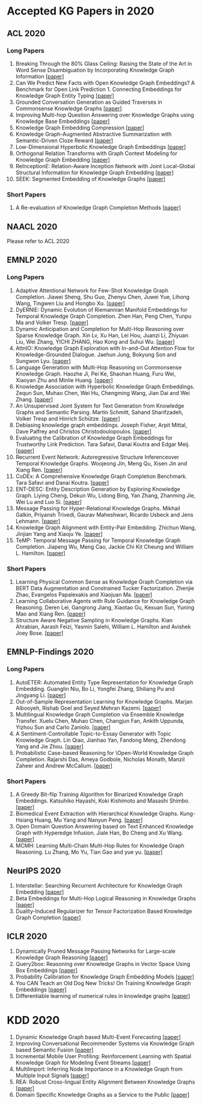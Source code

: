 # Accepted KG Papers in 2020

## ACL 2020
### Long Papers
1. Breaking Through the 80% Glass Ceiling: Raising the State of the Art in Word Sense Disambiguation by Incorporating Knowledge Graph Information [[paper]](https://www.aclweb.org/anthology/2020.acl-main.255)
1. Can We Predict New Facts with Open Knowledge Graph Embeddings? A Benchmark for Open Link Prediction 1. Connecting Embeddings for Knowledge Graph Entity Typing [[paper]](https://www.aclweb.org/anthology/2020.acl-main.572)
1. Grounded Conversation Generation as Guided Traverses in Commonsense Knowledge Graphs [[paper]](https://arxiv.org/abs/1911.02707)
1. Improving Multi-hop Question Answering over Knowledge Graphs using Knowledge Base Embeddings [[paper]](https://www.aclweb.org/anthology/2020.acl-main.412)
1. Knowledge Graph Embedding Compression [[paper]](https://www.aclweb.org/anthology/2020.acl-main.238.pdf)
1. Knowledge Graph-Augmented Abstractive Summarization with Semantic-Driven Cloze Reward [[paper]](https://arxiv.org/abs/2005.01159)
1. Low-Dimensional Hyperbolic Knowledge Graph Embeddings [[paper]](https://arxiv.org/abs/2005.00545)
1. Orthogonal Relation Transforms with Graph Context Modeling for Knowledge Graph Embedding [[paper]](https://arxiv.org/abs/1911.04910)
1. ReInceptionE: Relation-Aware Inception Network with Joint Local-Global Structural Information for Knowledge Graph Embedding [[paper]](https://www.aclweb.org/anthology/2020.acl-main.526)
1. SEEK: Segmented Embedding of Knowledge Graphs [[paper]](https://arxiv.org/abs/2005.00856)
### Short Papers
1. A Re-evaluation of Knowledge Graph Completion Methods [[paper]](https://arxiv.org/abs/1911.03903)

## NAACL 2020
Please refer to ACL 2020

## EMNLP 2020
### Long Papers
1. Adaptive Attentional Network for Few-Shot Knowledge Graph Completion. Jiawei Sheng, Shu Guo, Zhenyu Chen, Juwei Yue, Lihong Wang, Tingwen Liu and Hongbo Xu. [[paper]](https://arxiv.org/abs/2010.09638)
1. DyERNIE: Dynamic Evolution of Riemannian Manifold Embeddings for Temporal Knowledge Graph Completion. Zhen Han, Peng Chen, Yunpu Ma and Volker Tresp. [[paper]](https://arxiv.org/abs/2011.03984)
1. Dynamic Anticipation and Completion for Multi-Hop Reasoning over Sparse Knowledge Graph. Xin Lv, Xu Han, Lei Hou, Juanzi Li, Zhiyuan Liu, Wei Zhang, YICHI ZHANG, Hao Kong and Suhui Wu. [[paper]](https://www.aclweb.org/anthology/2020.emnlp-main.459/)
1. AttnIO: Knowledge Graph Exploration with In-and-Out Attention Flow for Knowledge-Grounded Dialogue. Jaehun Jung, Bokyung Son and Sungwon Lyu. [[paper]](https://www.aclweb.org/anthology/2020.emnlp-main.280)
1. Language Generation with Multi-Hop Reasoning on Commonsense Knowledge Graph. Haozhe Ji, Pei Ke, Shaohan Huang, Furu Wei, Xiaoyan Zhu and Minlie Huang. [[paper]](https://arxiv.org/abs/2009.11692)
1. Knowledge Association with Hyperbolic Knowledge Graph Embeddings. Zequn Sun, Muhao Chen, Wei Hu, Chengming Wang, Jian Dai and Wei Zhang. [[paper]](https://arxiv.org/abs/2010.02162)
1. An Unsupervised Joint System for Text Generation from Knowledge Graphs and Semantic Parsing. Martin Schmitt, Sahand Sharifzadeh, Volker Tresp and Hinrich Schütze. [[paper]](https://arxiv.org/abs/1904.09447)
1. Debiasing knowledge graph embeddings. Joseph Fisher, Arpit Mittal, Dave Palfrey and Christos Christodoulopoulos. [[paper]](https://www.aclweb.org/anthology/2020.emnlp-main.595.pdf)
1. Evaluating the Calibration of Knowledge Graph Embeddings for Trustworthy Link Prediction. Tara Safavi, Danai Koutra and Edgar Meij. [[paper]](https://arxiv.org/abs/2004.01168)
1. Recurrent Event Network: Autoregressive Structure Inferenceover Temporal Knowledge Graphs. Woojeong Jin, Meng Qu, Xisen Jin and Xiang Ren. [[paper]](https://arxiv.org/abs/1904.05530)
1. CoDEx: A Comprehensive Knowledge Graph Completion Benchmark. Tara Safavi and Danai Koutra. [[paper]](https://arxiv.org/abs/2009.07810)
1. ENT-DESC: Entity Description Generation by Exploring Knowledge Graph. Liying Cheng, Dekun Wu, Lidong Bing, Yan Zhang, Zhanming Jie, Wei Lu and Luo Si. [[paper]](https://www.aclweb.org/anthology/2020.emnlp-main.90)
1. Message Passing for Hyper-Relational Knowledge Graphs. Mikhail Galkin, Priyansh Trivedi, Gaurav Maheshwari, Ricardo Usbeck and Jens Lehmann. [[paper]](https://www.aclweb.org/anthology/2020.emnlp-main.596)
1. Knowledge Graph Alignment with Entity-Pair Embedding. Zhichun Wang, Jinjian Yang and Xiaoju Ye. [[paper]](https://www.aclweb.org/anthology/2020.emnlp-main.130)
1. TeMP: Temporal Message Passing for Temporal Knowledge Graph Completion. Jiapeng Wu, Meng Cao, Jackie Chi Kit Cheung and William L. Hamilton. [[paper]](https://arxiv.org/abs/2010.03526)

### Short Papers
1. Learning Physical Common Sense as Knowledge Graph Completion via BERT Data Augmentation and Constrained Tucker Factorization. Zhenjie Zhao, Evangelos Papalexakis and Xiaojuan Ma. [[paper]](https://www.aclweb.org/anthology/2020.emnlp-main.266)
1. Learning Collaborative Agents with Rule Guidance for Knowledge Graph Reasoning. Deren Lei, Gangrong Jiang, Xiaotao Gu, Kexuan Sun, Yuning Mao and Xiang Ren. [[paper]](https://arxiv.org/abs/2005.00571)
1. Structure Aware Negative Sampling in Knowledge Graphs. Kian Ahrabian, Aarash Feizi, Yasmin Salehi, William L. Hamilton and Avishek Joey Bose. [[paper]](https://arxiv.org/abs/2009.11355)


## EMNLP-Findings 2020
### Long Papers
1. AutoETER: Automated Entity Type Representation for Knowledge Graph Embedding. Guanglin Niu, Bo Li, Yongfei Zhang, Shiliang Pu and Jingyang Li. [[paper]](https://www.aclweb.org/anthology/2020.findings-emnlp.105)
1. Out-of-Sample Representation Learning for Knowledge Graphs. Marjan Albooyeh, Rishab Goel and Seyed Mehran Kazemi. [[paper]](https://www.aclweb.org/anthology/2020.findings-emnlp.241)
1. Multilingual Knowledge Graph Completion via Ensemble Knowledge Transfer. Xuelu Chen, Muhao Chen, Changjun Fan, Ankith Uppunda, Yizhou Sun and Carlo Zaniolo. [[paper]](https://www.aclweb.org/anthology/2020.findings-emnlp.290)
1. A Sentiment-Controllable Topic-to-Essay Generator with Topic Knowledge Graph. Lin Qiao, Jianhao Yan, Fandong Meng, Zhendong Yang and Jie Zhou. [[paper]](https://www.aclweb.org/anthology/2020.findings-emnlp.299)
1. Probabilistic Case-based Reasoning for \\Open-World Knowledge Graph Completion. Rajarshi Das, Ameya Godbole, Nicholas Monath, Manzil Zaheer and Andrew McCallum. [[paper]](https://arxiv.org/abs/2010.03548)

### Short Papers
1. A Greedy Bit-flip Training Algorithm for Binarized Knowledge Graph Embeddings. Katsuhiko Hayashi, Koki Kishimoto and Masashi Shimbo. [[paper]](https://www.aclweb.org/anthology/2020.findings-emnlp.10)
1. Biomedical Event Extraction with Hierarchical Knowledge Graphs. Kung-Hsiang Huang, Mu Yang and Nanyun Peng. [[paper]](https://www.aclweb.org/anthology/2020.findings-emnlp.114)
1. Open Domain Question Answering based on Text Enhanced Knowledge Graph with Hyperedge Infusion. Jiale Han, Bo Cheng and Xu Wang. [[paper]](https://www.aclweb.org/anthology/2020.findings-emnlp.133)
1. MCMH: Learning Multi-Chain Multi-Hop Rules for Knowledge Graph Reasoning. Lu Zhang, Mo Yu, Tian Gao and yue yu. [[paper]](https://arxiv.org/abs/2010.01735)

## NeurIPS 2020
1. Interstellar: Searching Recurrent Architecture for Knowledge Graph Embedding [[paper]](https://arxiv.org/abs/1911.07132)
1. Beta Embeddings for Multi-Hop Logical Reasoning in Knowledge Graphs [[paper]](https://arxiv.org/abs/2010.11465)
1. Duality-Induced Regularizer for Tensor Factorization Based Knowledge Graph Completion [[paper]](https://arxiv.org/abs/2011.05816)

## ICLR 2020
1. Dynamically Pruned Message Passing Networks for Large-scale Knowledge Graph Reasoning [[paper]](https://arxiv.org/abs/1909.11334)
1. Query2box: Reasoning over Knowledge Graphs in Vector Space Using Box Embeddings [[paper]](https://arxiv.org/abs/2002.05969)
1. Probability Calibration for Knowledge Graph Embedding Models [[paper]](https://openreview.net/forum?id=S1g8K1BFwS)
1. You CAN Teach an Old Dog New Tricks! On Training Knowledge Graph Embeddings [[paper]](https://openreview.net/forum?id=BkxSmlBFvr)
1. Differentiable learning of numerical rules in knowledge graphs [[paper]](https://openreview.net/forum?id=rJleKgrKwS)

# KDD 2020
1. Dynamic Knowledge Graph based Multi-Event Forecasting [[paper]](https://dl.acm.org/doi/abs/10.1145/3394486.3403209)
1. Improving Conversational Recommender Systems via Knowledge Graph based Semantic Fusion [[paper]](https://arxiv.org/abs/2007.04032)
1. Incremental Mobile User Profiling: Reinforcement Learning with Spatial Knowledge Graph for Modeling Event Streams [[paper]](https://dl.acm.org/doi/abs/10.1145/3394486.3403128)
1. MultiImport: Inferring Node Importance in a Knowledge Graph from Multiple Input Signals [[paper]](https://arxiv.org/abs/2006.12001)
1. REA: Robust Cross-lingual Entity Alignment Between Knowledge Graphs [[paper]](https://dl.acm.org/doi/abs/10.1145/3394486.3403268)
1. Domain Specific Knowledge Graphs as a Service to the Public [[paper]](https://www.kdd.org/kdd2020/accepted-papers/view/domain-specific-knowledge-graphs-as-a-service-to-the-public)



